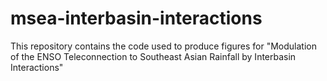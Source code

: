 # msea-interbasin-interactions
This repository contains the code used to produce figures for "Modulation of the ENSO Teleconnection to Southeast Asian Rainfall by Interbasin Interactions"
